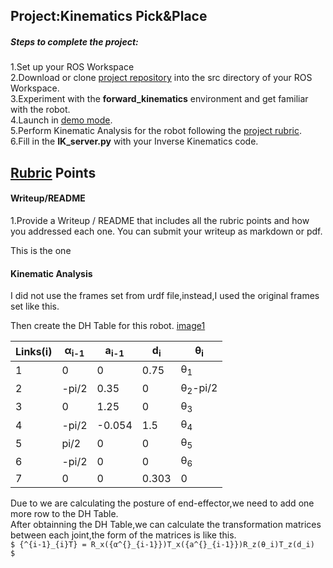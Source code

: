 ## Project:Kinematics Pick&Place


##### Steps to complete the project:
1.Set up your ROS Workspace  
2.Download or clone [project repository](https://github.com/Alcatrazee/RoboND-Kinematics-Project) into the src directory of your ROS Workspace.  
3.Experiment with the **forward_kinematics** environment and get familiar with the robot.  
4.Launch in [demo mode](https://classroom.udacity.com/nanodegrees/nd209/parts/7b2fd2d7-e181-401e-977a-6158c77bf816/modules/8855de3f-2897-46c3-a805-628b5ecf045b/lessons/91d017b1-4493-4522-ad52-04a74a01094c/concepts/ae64bb91-e8c4-44c9-adbe-798e8f688193).  
5.Perform Kinematic Analysis for the robot following the [project rubric](https://review.udacity.com/#!/rubrics/972/view).  
6.Fill in the **IK_server.py** with your Inverse Kinematics code.
## [Rubric](https://review.udacity.com/#!/rubrics/972/view) Points



[image1]: ./repo_pictures/FK.jpg


#### Writeup/README
1.Provide a Writeup / README that includes all the rubric points and how you addressed each one. You can submit your writeup as markdown or pdf.  

This is the one  

#### Kinematic Analysis  

I did not use the frames set from urdf file,instead,I used the original frames set like this.  
 
Then create the DH Table for this robot.
[image1]  

Links(i) | α<sub>i-1</sub>| a<sub>i-1</sub>|d<sub>i</sub>|θ<sub>i</sub>|
---|---|---|---|---|
1 | 0|0|0.75|θ<sub>1</sub>|
2 | -pi/2|0.35|0|θ<sub>2</sub>-pi/2|
3 |0|1.25|0|θ<sub>3</sub>|
4 |-pi/2|-0.054|1.5|θ<sub>4</sub>|
5 |pi/2|0|0|θ<sub>5</sub>|
6 |-pi/2|0|0|θ<sub>6</sub>|  
7 |0|0|0.303|0|  

Due to we are calculating the posture of end-effector,we need to add one more row to the DH Table.  
After obtainning the DH Table,we can calculate the transformation matrices between each joint,the form of the matrices is like this.  
`$ {^{i-1}_{i}T} = R_x({α^{}_{i-1}})T_x({a^{}_{i-1}})R_z(θ_i)T_z(d_i)  $`

